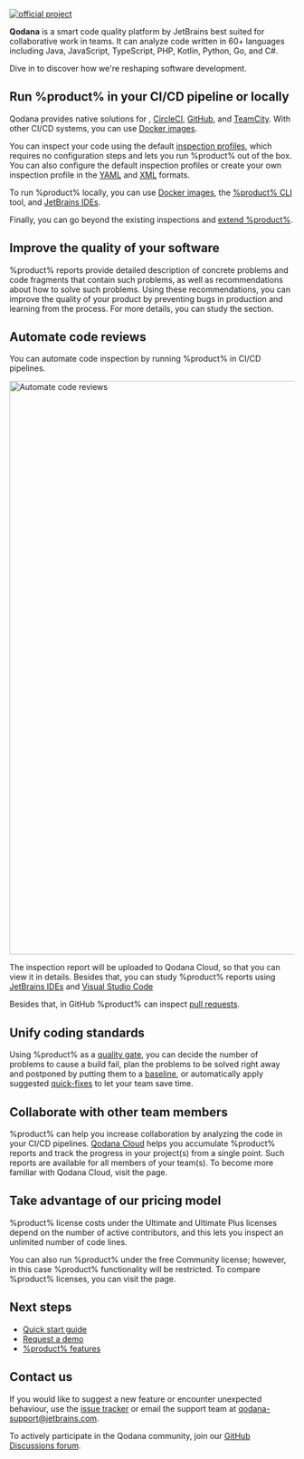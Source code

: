 [//]: # (title: About Qodana)

[![official project](https://jb.gg/badges/official-flat-square.svg)](https://confluence.jetbrains.com/display/ALL/JetBrains+on+GitHub)

**Qodana** is a smart code quality platform by JetBrains best suited for collaborative work in teams. 
It can analyze code written in 60+ languages including Java, JavaScript, TypeScript, PHP, Kotlin, Python, Go, and C#. 

Dive in to discover how we're reshaping software development.

## Run %product% in your CI/CD pipeline or locally

Qodana provides native solutions for [](qodana-azure-pipelines.md), [CircleCI](circleci.md), [GitHub](github.md), and
[TeamCity](teamcity.md). With other CI/CD systems, you can use [Docker images](docker-images.md). 

You can inspect your code using the default [inspection profiles](inspection-profiles.md#Default+profiles), which requires
no configuration steps and lets you run %product% out of the box. You can also configure the default inspection profiles or
create your own inspection profile in the [YAML](custom-profiles.md) and [XML](custom-xml-profiles.md) formats.

To run %product% locally, you can use [Docker images](docker-images.md), the 
[%product% CLI](https://github.com/jetbrains/qodana-cli) tool, and [JetBrains IDEs](qodana-ide-plugin.md).

Finally, you can go beyond the existing inspections and [extend %product%](extending-qodana.xml).

## Improve the quality of your software

%product% reports provide detailed description of concrete problems and code fragments that contain such problems,
as well as recommendations about how to solve such problems. Using these recommendations, you can improve the quality of
your product by preventing bugs in production and learning from the process. For more details, you can study the 
[](ui-overview.md) section.

## Automate code reviews

You can automate code inspection by running %product% in CI/CD pipelines. 

<img src="qodana-about-code-review.png"  width="1012" alt="Automate code reviews" border-effect="line"/>

The inspection report will be uploaded to Qodana Cloud, so that you can view it in details. Besides that, you can 
study %product% reports using [JetBrains IDEs](qodana-ide-plugin.md) and [Visual Studio Code](vscode.md)

Besides that, in GitHub %product% can inspect [pull requests](github.md#Pull+request+quality+gate).

## Unify coding standards

Using %product% as a [quality gate](quality-gate.xml), you can decide the number of problems to cause a build fail, plan 
the problems to be solved right away and postponed by putting them to a [baseline](baseline.xml), or automatically apply 
suggested [quick-fixes](quick-fix.md) to let your team save time.

## Collaborate with other team members

%product% can help you increase collaboration by analyzing the code in your CI/CD pipelines. 
[Qodana Cloud](https://qodana.cloud) helps you accumulate %product% reports and track the progress in your project(s) 
from a single point. Such reports are available for all members of your team(s). To become more familiar with Qodana 
Cloud, visit the [](cloud-about.xml) page.

## Take advantage of our pricing model

%product% license costs under the Ultimate and Ultimate Plus licenses depend on the number of active contributors, and 
this lets you inspect an unlimited number of code lines.  

You can also run %product% under the free Community license; however, in this case %product% functionality will be
restricted. To compare %product% licenses, you can visit the [](pricing.md) page.

## Next steps

- <a href="Quick-start.xml">Quick start guide</a>
- <a href="https://www.jetbrains.com/qodana/request-a-demo/">Request a demo</a>
- <a href="features.xml">%product% features</a>

## Contact us

If you would like to suggest a new feature or encounter unexpected behaviour, use the 
<a href="https://youtrack.jetbrains.com/newIssue?project=QD">issue tracker</a> or email the support team at
<a href="mailto:qodana-support@jetbrains.com">qodana-support@jetbrains.com</a>.

To actively participate in the Qodana community, join our [GitHub Discussions forum](https://github.com/JetBrains/Qodana/discussions).
